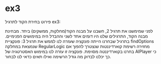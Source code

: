 # ex3

פירוט בחירת הקוד לתרגיל ex3:

לפני שמימשנו את תרגיל 2, חשבנו על מבנה הקוד(מחלקות, ממשקים) ביחד.
מבחינת מבנה הקוד, התרגילים שלנו היו דומים אחד לשני וההבדל היה במימושים הפנימיים.
בתרגיל שבחרנו הייתה פונקציה שעזרה לנו לממש את תרגיל 3:
פונקציית findOptions שנמצאת במחלקה RegularLogic
מחזירה רשימת קוארדיננטות שנצטרך להפוך אם בחרנו בקוארדיננטה מסוימת.
פונקציה זו עזרה לנו במימוש האסטרטגיה של AIPlayer כי כך יכלנו לבדוק מה גודל הרשימה ואילו תאים כדאי לנו לבחור.